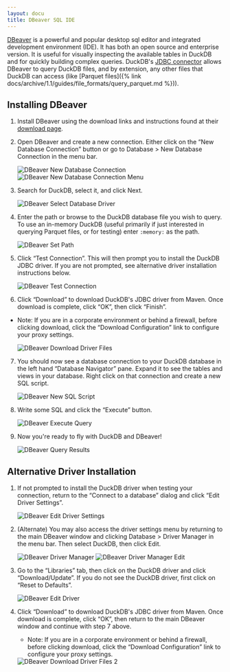 ```yaml
---
layout: docu
title: DBeaver SQL IDE
---
```


[DBeaver](https://dbeaver.io/) is a powerful and popular desktop sql editor and integrated development environment (IDE). It has both an open source and enterprise version. It is useful for visually inspecting the available tables in DuckDB and for quickly building complex queries. DuckDB's [JDBC connector](https://search.maven.org/artifact/org.duckdb/duckdb_jdbc) allows DBeaver to query DuckDB files, and by extension, any other files that DuckDB can access (like [Parquet files]({% link docs/archive/1.1/guides/file_formats/query_parquet.md %})).

## Installing DBeaver

1. Install DBeaver using the download links and instructions found at their [download page](https://dbeaver.io/download/).

2. Open DBeaver and create a new connection. Either click on the “New Database Connection” button or go to Database > New Database Connection in the menu bar.

    <img src="/images/guides/DBeaver_new_database_connection.png" alt="DBeaver New Database Connection" title="DBeaver New Database Connection"/>
    <img src="/images/guides/DBeaver_new_database_connection_menu.png" alt="DBeaver New Database Connection Menu" title="DBeaver New Database Connection Menu"/>

3. Search for DuckDB, select it, and click Next.

    <img src="/images/guides/DBeaver_select_database_driver.png" alt="DBeaver Select Database Driver" title="DBeaver Select Database Driver"/>

4. Enter the path or browse to the DuckDB database file you wish to query. To use an in-memory DuckDB (useful primarily if just interested in querying Parquet files, or for testing) enter `:memory:` as the path.

    <img src="/images/guides/DBeaver_connection_settings_path.png" alt="DBeaver Set Path" title="DBeaver Set Path"/>

5. Click “Test Connection”. This will then prompt you to install the DuckDB JDBC driver. If you are not prompted, see alternative driver installation instructions below.

    <img src="/images/guides/DBeaver_connection_settings_test_connection.png" alt="DBeaver Test Connection" title="DBeaver Test Connection"/>

6. Click “Download” to download DuckDB's JDBC driver from Maven. Once download is complete, click “OK”, then click “Finish”.
* Note: If you are in a corporate environment or behind a firewall, before clicking download, click the “Download Configuration” link to configure your proxy settings.

    <img src="/images/guides/DBeaver_download_driver_files.png" alt="DBeaver Download Driver Files" title="DBeaver Download Driver Files"/>

7. You should now see a database connection to your DuckDB database in the left hand “Database Navigator” pane. Expand it to see the tables and views in your database. Right click on that connection and create a new SQL script.

    <img src="/images/guides/DBeaver_new_sql_script.png" alt="DBeaver New SQL Script" title="DBeaver New SQL Script"/>

8. Write some SQL and click the “Execute” button.

    <img src="/images/guides/DBeaver_execute_query.png" alt="DBeaver Execute Query" title="DBeaver Execute Query"/>

9. Now you're ready to fly with DuckDB and DBeaver!

    <img src="/images/guides/DBeaver_query_results.png" alt="DBeaver Query Results" title="DBeaver Query Results"/>

## Alternative Driver Installation

1. If not prompted to install the DuckDB driver when testing your connection, return to the “Connect to a database” dialog and click “Edit Driver Settings”.

    <img src="/images/guides/DBeaver_edit_driver_settings.png" alt="DBeaver Edit Driver Settings" title="DBeaver Edit Driver Settings"/>

2. (Alternate) You may also access the driver settings menu by returning to the main DBeaver window and clicking Database > Driver Manager in the menu bar. Then select DuckDB, then click Edit.

    <img src="/images/guides/DBeaver_driver_manager.png" alt="DBeaver Driver Manager" title="DBeaver Driver Manager"/>
    <img src="/images/guides/DBeaver_driver_manager_edit.png" alt="DBeaver Driver Manager Edit" title="DBeaver Driver Manager Edit"/>

3. Go to the “Libraries” tab, then click on the DuckDB driver and click “Download/Update”. If you do not see the DuckDB driver, first click on “Reset to Defaults”.

    <img src="/images/guides/DBeaver_edit_driver_duckdb.png" alt="DBeaver Edit Driver" title="DBeaver Edit Driver"/>

4. Click “Download” to download DuckDB's JDBC driver from Maven. Once download is complete, click “OK”, then return to the main DBeaver window and continue with step 7 above.

    * Note: If you are in a corporate environment or behind a firewall, before clicking download, click the “Download Configuration” link to configure your proxy settings.

    <img src="/images/guides/DBeaver_download_driver_files_from_driver_settings.png" alt="DBeaver Download Driver Files 2" title="DBeaver Download Driver Files 2" />
